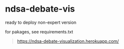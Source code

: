 # ndsa-debate-vis
 
ready to deploy non-expert version

for pakages, see requirements.txt

>https://ndsa-debate-visualization.herokuapp.com/
